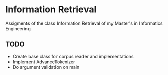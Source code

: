 # Information Retrieval

Assigments of the class Information Retrieval of my Master's in Informatics Engineering

## TODO

 - Create base class for corpus reader and implementations
 - Implement AdvanceTokenizer
 - Do argument validation on main
